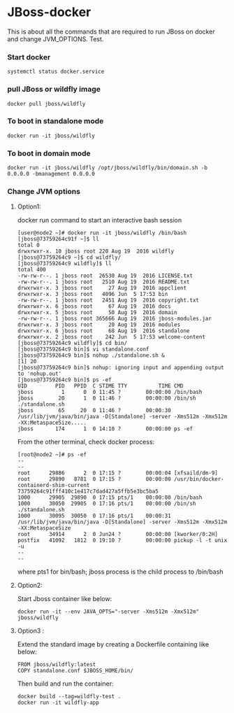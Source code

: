 # JBoss-docker 

This is about all the commands that are required to run JBoss on docker and change JVM_OPTIONS. Test. 

### Start docker #

	systemctl status docker.service

### pull JBoss or wildfly image

	docker pull jboss/wildfly

### To boot in standalone mode

	docker run -it jboss/wildfly

### To boot in domain mode
	
	docker run -it jboss/wildfly /opt/jboss/wildfly/bin/domain.sh -b 0.0.0.0 -bmanagement 0.0.0.0

### Change JVM options 

1. Option1: 
    
    docker run command to start an interactive bash session 

	```
	[user@node2 ~]# docker run -it jboss/wildfly /bin/bash
	[jboss@73759264c91f ~]$ ll
	total 0
	drwxrwxr-x. 10 jboss root 220 Aug 19  2016 wildfly
	[jboss@73759264c9 ~]$ cd wildfly/
	[jboss@73759264c9 wildfly]$ ll
	total 400
	-rw-rw-r--. 1 jboss root  26530 Aug 19  2016 LICENSE.txt
	-rw-rw-r--. 1 jboss root   2510 Aug 19  2016 README.txt
	drwxrwxr-x. 3 jboss root     27 Aug 19  2016 appclient
	drwxrwxr-x. 3 jboss root   4096 Jun  5 17:53 bin
	-rw-rw-r--. 1 jboss root   2451 Aug 19  2016 copyright.txt
	drwxrwxr-x. 6 jboss root     67 Aug 19  2016 docs
	drwxrwxr-x. 5 jboss root     50 Aug 19  2016 domain
	-rw-rw-r--. 1 jboss root 365666 Aug 19  2016 jboss-modules.jar
	drwxrwxr-x. 3 jboss root     20 Aug 19  2016 modules
	drwxrwxr-x. 6 jboss root     68 Aug 19  2016 standalone
	drwxrwxr-x. 2 jboss root    242 Jun  5 17:53 welcome-content
	[jboss@73759264c9 wildfly]$ cd bin/
	[jboss@73759264c9 bin]$ vi standalone.conf
	[jboss@73759264c9 bin]$ nohup ./standalone.sh &
	[1] 20
	[jboss@73759264c9 bin]$ nohup: ignoring input and appending output to 'nohup.out'
	[jboss@73759264c9 bin]$ ps -ef 
	UID         PID   PPID  C STIME TTY          TIME CMD
	jboss         1      0  0 11:45 ?        00:00:00 /bin/bash
	jboss        20      1  0 11:46 ?        00:00:00 /bin/sh ./standalone.sh
	jboss        65     20  0 11:46 ?        00:00:30 /usr/lib/jvm/java/bin/java -D[Standalone] -server -Xms512m -Xmx512m -XX:MetaspaceSize.....
	jboss       174      1  0 14:10 ?        00:00:00 ps -ef
	```

	From the other terminal, check docker process: 

	```
	[root@node2 ~]# ps -ef 
	--
	--
	root      29886      2  0 17:15 ?        00:00:04 [xfsaild/dm-9]
	root      29890   8781  0 17:15 ?        00:00:00 /usr/bin/docker-containerd-shim-current 73759264c91fff410c1e417c7dad427a5ffb5e3bc5ba5
	1000      29905  29890  0 17:15 pts/1    00:00:00 /bin/bash
	1000      30050  29905  0 17:16 pts/1    00:00:00 /bin/sh ./standalone.sh
	1000      30095  30050  0 17:16 pts/1    00:00:31 /usr/lib/jvm/java/bin/java -D[Standalone] -server -Xms512m -Xmx512m -XX:MetaspaceSize
	root      34914      2  0 Jun24 ?        00:00:00 [kworker/0:2H]
	postfix   41092   1812  0 19:10 ?        00:00:00 pickup -l -t unix -u
	--
	--
	```

	where pts1 for bin/bash; jboss process is the child process to /bin/bash


2. Option2: 
     
     Start Jboss container like below:  

	```
    docker run -it --env JAVA_OPTS="-server -Xms512m -Xmx512m" jboss/wildfly
	```


3. Option3 :  

     Extend the standard image by creating a Dockerfile containing like below:  

      ```
	  FROM jboss/wildfly:latest
	  COPY standalone.conf $JBOSS_HOME/bin/
	  ```
      
      Then build and run the container: 
      ```
      docker build --tag=wildfly-test .
      docker run -it wildfly-app
	  ```

